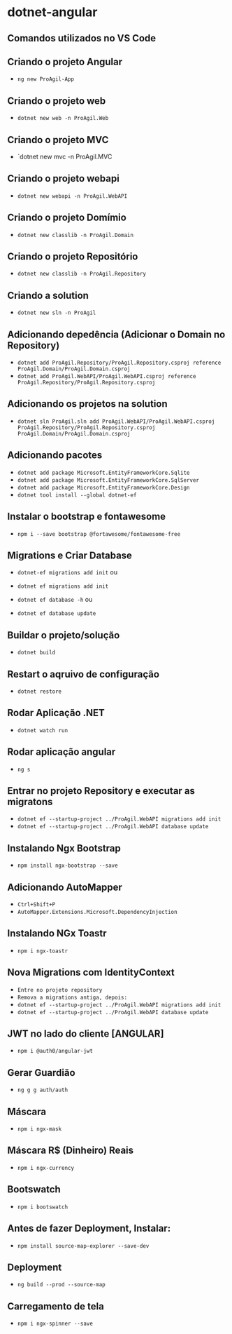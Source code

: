 # dotnet-angular

## Comandos utilizados no VS Code

## Criando o projeto Angular

* `ng new ProAgil-App`

## Criando o projeto web

* `dotnet new web -n ProAgil.Web`

## Criando o projeto MVC

* `dotnet new mvc -n ProAgil.MVC

## Criando o projeto webapi

* `dotnet new webapi -n ProAgil.WebAPI`

## Criando o projeto Domímio

* `dotnet new classlib -n ProAgil.Domain`

## Criando o projeto Repositório

* `dotnet new classlib -n ProAgil.Repository`

## Criando a solution

* `dotnet new sln -n ProAgil`

## Adicionando depedência (Adicionar o Domain no Repository)

* `dotnet add ProAgil.Repository/ProAgil.Repository.csproj reference ProAgil.Domain/ProAgil.Domain.csproj`
* `dotnet add ProAgil.WebAPI/ProAgil.WebAPI.csproj reference ProAgil.Repository/ProAgil.Repository.csproj`

## Adicionando os projetos na solution

* `dotnet sln ProAgil.sln add ProAgil.WebAPI/ProAgil.WebAPI.csproj ProAgil.Repository/ProAgil.Repository.csproj ProAgil.Domain/ProAgil.Domain.csproj`

## Adicionando pacotes

* `dotnet add package Microsoft.EntityFrameworkCore.Sqlite`
* `dotnet add package Microsoft.EntityFrameworkCore.SqlServer`
* `dotnet add package Microsoft.EntityFrameworkCore.Design`
* `dotnet tool install --global dotnet-ef`

## Instalar o bootstrap e fontawesome

* `npm i --save bootstrap @fortawesome/fontawesome-free`

## Migrations e Criar Database

* `dotnet-ef migrations add init`
    ou
* `dotnet ef migrations add init`

* `dotnet ef database -h`
    ou
* `dotnet ef database update`

## Buildar o projeto/solução

* `dotnet build`

## Restart o aqruivo de configuração

* `dotnet restore`

## Rodar Aplicação .NET

* `dotnet watch run`

## Rodar aplicação angular

* `ng s`

## Entrar no projeto Repository e executar as migratons

* `dotnet ef --startup-project ../ProAgil.WebAPI migrations add init`
* `dotnet ef --startup-project ../ProAgil.WebAPI database update`

## Instalando Ngx Bootstrap

* `npm install ngx-bootstrap --save`

## Adicionando AutoMapper

* `Ctrl+Shift+P`
* `AutoMapper.Extensions.Microsoft.DependencyInjection`

## Instalando NGx Toastr

* `npm i ngx-toastr`

## Nova Migrations com IdentityContext

* `Entre no projeto repository`
* `Remova a migrations antiga, depois:`
* `dotnet ef --startup-project ../ProAgil.WebAPI migrations add init`
* `dotnet ef --startup-project ../ProAgil.WebAPI database update`

## JWT no lado do cliente [ANGULAR]
 * `npm i @auth0/angular-jwt`

## Gerar Guardião
* `ng g g auth/auth`

## Máscara
* `npm i ngx-mask`

## Máscara R$ (Dinheiro) Reais
* `npm i ngx-currency`

## Bootswatch
* `npm i bootswatch`

## Antes de fazer Deployment, Instalar:
* `npm install source-map-explorer --save-dev`
## Deployment
* `ng build --prod --source-map`

## Carregamento de tela
* `npm i ngx-spinner --save`